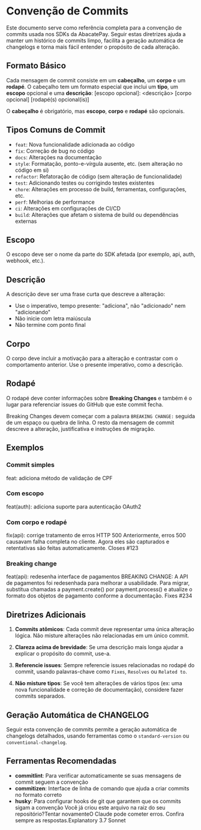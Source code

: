 # Convenção de Commits

Este documento serve como referência completa para a convenção de commits usada nos SDKs da AbacatePay. Seguir estas diretrizes ajuda a manter um histórico de commits limpo, facilita a geração automática de changelogs e torna mais fácil entender o propósito de cada alteração.

## Formato Básico

Cada mensagem de commit consiste em um **cabeçalho**, um **corpo** e um **rodapé**. O cabeçalho tem um formato especial que inclui um **tipo**, um **escopo** opcional e uma **descrição**:
<tipo>[escopo opcional]: <descrição>
[corpo opcional]
[rodapé(s) opcional(is)]

O **cabeçalho** é obrigatório, mas **escopo**, **corpo** e **rodapé** são opcionais.

## Tipos Comuns de Commit

- `feat`: Nova funcionalidade adicionada ao código
- `fix`: Correção de bug no código
- `docs`: Alterações na documentação
- `style`: Formatação, ponto-e-vírgula ausente, etc. (sem alteração no código em si)
- `refactor`: Refatoração de código (sem alteração de funcionalidade)
- `test`: Adicionando testes ou corrigindo testes existentes
- `chore`: Alterações em processo de build, ferramentas, configurações, etc.
- `perf`: Melhorias de performance
- `ci`: Alterações em configurações de CI/CD
- `build`: Alterações que afetam o sistema de build ou dependências externas

## Escopo

O escopo deve ser o nome da parte do SDK afetada (por exemplo, api, auth, webhook, etc.).

## Descrição

A descrição deve ser uma frase curta que descreve a alteração:

- Use o imperativo, tempo presente: "adiciona", não "adicionado" nem "adicionando"
- Não inicie com letra maiúscula
- Não termine com ponto final

## Corpo

O corpo deve incluir a motivação para a alteração e contrastar com o comportamento anterior. Use o presente imperativo, como a descrição.

## Rodapé

O rodapé deve conter informações sobre **Breaking Changes** e também é o lugar para referenciar issues do GitHub que este commit fecha.

Breaking Changes devem começar com a palavra `BREAKING CHANGE:` seguida de um espaço ou quebra de linha. O resto da mensagem de commit descreve a alteração, justificativa e instruções de migração.

## Exemplos

### Commit simples
feat: adiciona método de validação de CPF

### Com escopo
feat(auth): adiciona suporte para autenticação OAuth2

### Com corpo e rodapé
fix(api): corrige tratamento de erros HTTP 500
Anteriormente, erros 500 causavam falha completa no cliente.
Agora eles são capturados e retentativas são feitas automaticamente.
Closes #123

### Breaking change
feat(api): redesenha interface de pagamentos
BREAKING CHANGE: A API de pagamentos foi redesenhada para melhorar a usabilidade.
Para migrar, substitua chamadas a payment.create() por payment.process()
e atualize o formato dos objetos de pagamento conforme a documentação.
Fixes #234

## Diretrizes Adicionais

1. **Commits atômicos**: Cada commit deve representar uma única alteração lógica. Não misture alterações não relacionadas em um único commit.

2. **Clareza acima de brevidade**: Se uma descrição mais longa ajudar a explicar o propósito do commit, use-a.

3. **Referencie issues**: Sempre referencie issues relacionadas no rodapé do commit, usando palavras-chave como `Fixes`, `Resolves` ou `Related to`.

4. **Não misture tipos**: Se você tem alterações de vários tipos (ex: uma nova funcionalidade e correção de documentação), considere fazer commits separados.

## Geração Automática de CHANGELOG

Seguir esta convenção de commits permite a geração automática de changelogs detalhados, usando ferramentas como o `standard-version` ou `conventional-changelog`.

## Ferramentas Recomendadas

- **commitlint**: Para verificar automaticamente se suas mensagens de commit seguem a convenção
- **commitizen**: Interface de linha de comando que ajuda a criar commits no formato correto
- **husky**: Para configurar hooks de git que garantem que os commits sigam a convenção
Você já criou este arquivo na raiz do seu repositório?Tentar novamenteO Claude pode cometer erros. Confira sempre as respostas.Explanatory 3.7 Sonnet